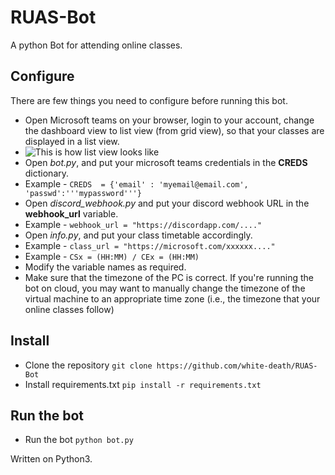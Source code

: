 # RUAS-Bot
A python Bot for attending online classes.


## Configure

There are few things you need to configure before running this bot.

 - Open Microsoft teams on your browser, login to your account, change the dashboard view to list view (from grid view), so that your classes are displayed in a list view. 
 - ![This is how list view looks like](https://i.imgur.com/SSDo8c6.png)
 - Open *bot.py*, and put your microsoft teams credentials in the **CREDS** dictionary. 
 - Example - `CREDS  = {'email' : 'myemail@email.com', 'passwd':'''mypassword'''}`
 - Open *discord_webhook.py* and put your discord webhook URL in the **webhook_url** variable. 
 - Example - `webhook_url = "https://discordapp.com/...."`
 - Open *info.py*, and put your class timetable accordingly.
 - Example - `class_url = "https://microsoft.com/xxxxxx...."`
 - Example - `CSx = (HH:MM) / CEx = (HH:MM)`
 - Modify the variable names as required.
 - Make sure that the timezone of the PC is correct. If you're running the bot on cloud, you may want to manually change the timezone of the virtual machine to an appropriate time zone (i.e., the timezone that your online classes follow)

## Install

 - Clone the repository `git clone https://github.com/white-death/RUAS-Bot`
 - Install requirements.txt `pip install -r requirements.txt`
 

## Run the bot

 - Run the bot `python bot.py`

Written on Python3.
